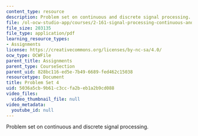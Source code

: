 ```yaml
---
content_type: resource
description: Problem set on continuous and discrete signal processing.
file: /ol-ocw-studio-app/courses/2-161-signal-processing-continuous-and-discrete-fall-2008/5036a5cb9b61c3ccfa2beb1a2b9cd088_ps4.pdf
file_size: 203135
file_type: application/pdf
learning_resource_types:
- Assignments
license: https://creativecommons.org/licenses/by-nc-sa/4.0/
ocw_type: OCWFile
parent_title: Assignments
parent_type: CourseSection
parent_uid: 828bc116-ed5e-7b49-6689-fed462c15038
resourcetype: Document
title: Problem Set 4
uid: 5036a5cb-9b61-c3cc-fa2b-eb1a2b9cd088
video_files:
  video_thumbnail_file: null
video_metadata:
  youtube_id: null
---
```

Problem set on continuous and discrete signal processing.